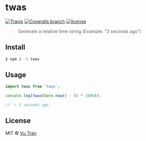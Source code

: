 # twas

[![Travis](https://img.shields.io/travis/vutran/twas/master.svg?maxAge=2592000&style=flat-square)](https://travis-ci.org/vutran/twas) [![Coveralls branch](https://img.shields.io/coveralls/vutran/twas/master.svg?maxAge=2592000&style=flat-square)](https://coveralls.io/github/vutran/twas) [![license](https://img.shields.io/github/license/vutran/twas.svg?maxAge=2592000&style=flat-square)](LICENSE)

> Generate a relative time string (Example: "3 seconds ago")

## Install

```bash
$ npm i -S twas
```

## Usage

```js
import twas from 'twas';

console.log(twas(Date.now() - (5 * 1000));

// -> 5 seconds ago
```

## License

MIT © [Vu Tran](https://github.com/vutran)
